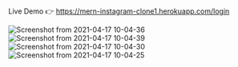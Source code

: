 Live Demo 👉 https://mern-instagram-clone1.herokuapp.com/login

![Screenshot from 2021-04-17 10-04-36](https://user-images.githubusercontent.com/74534919/115951992-5b491a80-a501-11eb-9da5-3ca50ff64ae8.png)
![Screenshot from 2021-04-17 10-04-39](https://user-images.githubusercontent.com/74534919/115951994-5d12de00-a501-11eb-81ee-13d7690f4093.png)
![Screenshot from 2021-04-17 10-04-30](https://user-images.githubusercontent.com/74534919/115952000-61d79200-a501-11eb-89ed-dade56c5c896.png)
![Screenshot from 2021-04-17 10-04-25](https://user-images.githubusercontent.com/74534919/115952002-6439ec00-a501-11eb-8026-28de7d99d0f5.png)


